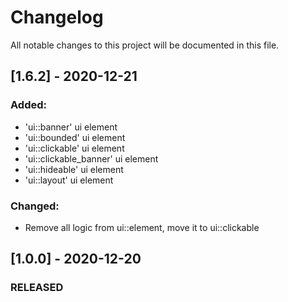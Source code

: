 # Changelog
All notable changes to this project will be documented in this file.


## [1.6.2] - 2020-12-21
### Added:
- 'ui::banner' ui element
- 'ui::bounded' ui element
- 'ui::clickable' ui element
- 'ui::clickable_banner' ui element
- 'ui::hideable' ui element
- 'ui::layout' ui element

### Changed:
- Remove all logic from ui::element, move it to ui::clickable



## [1.0.0] - 2020-12-20
### RELEASED
